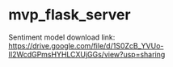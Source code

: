 # mvp_flask_server

Sentiment model download link: https://drive.google.com/file/d/1S0ZcB_YVUo-II2WcdGPmsHYHLCXUjGGs/view?usp=sharing
